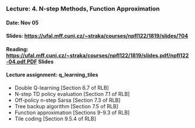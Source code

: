 ### Lecture: 4. N-step Methods, Function Approximation
#### Date: Nov 05
#### Slides: https://ufal.mff.cuni.cz/~straka/courses/npfl122/1819/slides/?04
#### Reading: https://ufal.mff.cuni.cz/~straka/courses/npfl122/1819/slides.pdf/npfl122-04.pdf,PDF Slides
#### Lecture assignment: q_learning_tiles

- Double Q-learning [Section 6.7 of RLB]
- N-step TD policy evaluation [Section 7.1 of RLB]
- Off-policy n-step Sarsa [Section 7.3 of RLB]
- Tree backup algorithm [Section 7.5 of RLB]
- Function approximation [Sections 9-9.3 of RLB]
- Tile coding [Section 9.5.4 of RLB]
